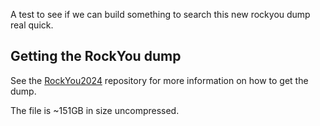 A test to see if we can build something to search this new rockyou dump real quick.

## Getting the RockYou dump

See the [RockYou2024](https://github.com/exploit-development/RockYou2024) repository for
more information on how to get the dump.

The file is ~151GB in size uncompressed.
